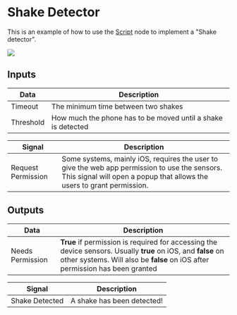 # Shake Detector

This is an example of how to use the [Script](/nodes/javascript/script) node to implement a "Shake detector".

<div className="ndl-image-with-background">

![](/modules/shake-detector/preview.png)

</div>

## Inputs

| Data                                        | Description                                                  |
| ------------------------------------------- | ------------------------------------------------------------ |
| <span className="ndl-data">Timeout</span>   | The minimum time between two shakes                          |
| <span className="ndl-data">Threshold</span> | How much the phone has to be moved until a shake is detected |

| Signal                                                 | Description                                                                                                                                                             |
| ------------------------------------------------------ | ----------------------------------------------------------------------------------------------------------------------------------------------------------------------- |
| <span className="ndl-signal">Request Permission</span> | Some systems, mainly iOS, requires the user to give the web app permission to use the sensors. This signal will open a popup that allows the users to grant permission. |

## Outputs

| Data                                               | Description                                                                                                                                                                                   |
| -------------------------------------------------- | --------------------------------------------------------------------------------------------------------------------------------------------------------------------------------------------- |
| <span className="ndl-data">Needs Permission</span> | **True** if permission is required for accessing the device sensors. Usually **true** on iOS, and **false** on other systems. Will also be **false** on iOS after permission has been granted |

| Signal                                             | Description                |
| -------------------------------------------------- | -------------------------- |
| <span className="ndl-signal">Shake Detected</span> | A shake has been detected! |

